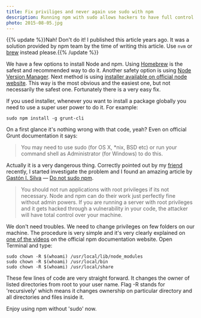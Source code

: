 ```yaml
---
title: Fix priviliges and never again use sudo with npm
description: Running npm with sudo allows hackers to have full control over your computer. Fortunatelly it works perfectly fine without root powers. Let's fix it!
photo: 2015-08-05.jpg
---
```


{{% update %}}Nah! Don't do it! I published this article years ago. It was a solution provided by npm team by the time of writing this article. Use `nvm` or [brew](https://pawelgrzybek.com/homebrew-the-best-friend-of-the-macos-user/) instead please.{{% /update %}}

We have a few options to install Node and npm. Using [Homebrew](http://brew.sh/) is the safest and recommended way to do it. Another safety option is using [Node Version Manager](https://github.com/creationix/nvm). Next method is using [installer available on official node website](https://nodejs.org/). This way is the most obvious and the easiest one, but not necessarily the safest one. Fortunately there is a very easy fix.

If you used installer, whenever you want to install a package globally you need to use a super user power to do it. For example:

```
sudo npm install -g grunt-cli
```

On a first glance it's nothing wrong with that code, yeah? Even on official Grunt documentation it says:

> You may need to use sudo (for OS X, \*nix, BSD etc) or run your command shell as Administrator (for Windows) to do this.

Actually it is a very dangerous thing. Correctly pointed out by my [friend](https://twitter.com/IcyApril) recently, I started investigate the problem and I found an amazing article by [Gastón I. Silva](https://twitter.com/givanse) — [Do not sudo npm](http://givan.se/do-not-sudo-npm/).

> You should not run applications with root privileges if its not necessary. Node and npm can do their work just perfectly fine without admin powers. If you are running a server with root privileges and it gets hacked through a vulnerability in your code, the attacker will have total control over your machine.

We don't need troubles. We need to change privileges on few folders on our machine. The procedure is very simple and it's very clearly explained on [one of the videos](https://docs.npmjs.com/getting-started/fixing-npm-permissions) on the official npm documentation website. Open Terminal and type:

```
sudo chown -R $(whoami) /usr/local/lib/node_modules
sudo chown -R $(whoami) /usr/local/bin
sudo chown -R $(whoami) /usr/local/share
```

These few lines of code are very straight forward. It changes the owner of listed directories from root to your user name. Flag -R stands for 'recursively' which means it changes ownership on particular directory and all directories and files inside it.

Enjoy using npm without 'sudo' now.
